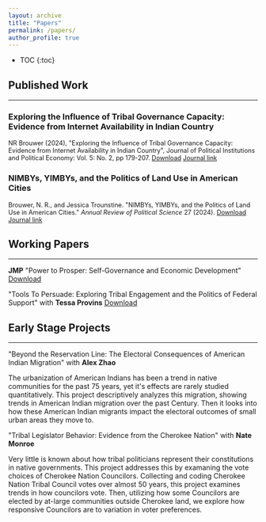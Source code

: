 ```yaml
---
layout: archive
title: "Papers"
permalink: /papers/
author_profile: true
---
```


* TOC
{:toc}

## Published Work 
---

<h3> Exploring the Influence of Tribal Governance Capacity: Evidence from Internet Availability in Indian Country </h3>

<div style="margin-top: 0px; margin-bottom: 0px; font-size: 90%;">

NR Brouwer (2024), "Exploring the Influence of Tribal Governance Capacity: Evidence from Internet Availability in Indian Country", Journal of Political Institutions and Political Economy: Vol. 5: No. 2, pp 179-207. <a href="/files/pdf/broadband_access_reservation_brouwer_2024.pdf" class="btn">Download</a> <a href="http://dx.doi.org/10.1561/113.00000098" class="btn" >Journal link</a> 
</div>

<h3> NIMBYs, YIMBYs, and the Politics of Land Use in American Cities</h3>

<div style="margin-top: 0px; margin-bottom: 0px; font-size: 90%;">

Brouwer, N. R., and Jessica Trounstine. "NIMBYs, YIMBYs, and the Politics of Land Use in American Cities." <em>Annual Review of Political Science</em> 27 (2024). <a href="/files/pdf/nimby_yimby_annual_review_2024.pdf" class="btn" >Download</a> <a href="https://doi.org/10.1146/annurev-polisci-041322-041133" class="btn" >Journal link</a>
</div>


## Working Papers 
---

**JMP** "Power to Prosper: Self-Governance and Economic Development" <a href="/files/pdf/brouwer_jmp_power_to_prosper.pdf" class="btn" >Download</a>

"Tools To Persuade: Exploring Tribal Engagement and the Politics of Federal Support" <span style="font-size:14px;">with **Tessa Provins**</span> <a href="/files/pdf/Brouwer_and_Provins__Native_Government_Allocation.pdf" class="btn" >Download</a>
 

## Early Stage Projects 
---

"Beyond the Reservation Line: The Electoral Consequences of American Indian Migration" <span style="font-size:14px;">with **Alex Zhao**</span>

The urbanization of American Indians has been a trend in native communities for the past 75 years, yet it's effects are rarely studied quantitatively. This project descriptively analyzes this migration, showing trends in American Indian migration over the past Century. Then it looks into how these American Indian migrants impact the electoral outcomes of small urban areas they move to.

"Tribal Legislator Behavior: Evidence from the Cherokee Nation" <span style="font-size:14px;">with **Nate Monroe**</span>

Very little is known about how tribal politicians represent their constitutions in native governments. This project addresses this by examaning the vote choices of Cherokee Nation Councilors. Collecting and coding Cherokee Nation Tribal Council votes over almost 50 years, this project examines trends in how councilors vote. Then, utilizing how some Councilors are elected by at-large communities outside Cherokee land, we explore how responsive Councilors are to variation in voter preferences.